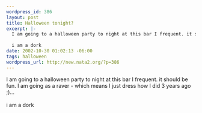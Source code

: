 ```yaml
--- 
wordpress_id: 386
layout: post
title: Halloween tonight?
excerpt: |-
  I am going to a halloween party to night at this bar I frequent. it should be fun. I am going as a raver - which means I just dress how I did 3 years ago ;)... 
  
  i am a dork
date: 2002-10-30 01:02:13 -06:00
tags: halloween
wordpress_url: http://new.nata2.org/?p=386
---
```

I am going to a halloween party to night at this bar I frequent. it should be fun. I am going as a raver - which means I just dress how I did 3 years ago ;)... 
<br/><br/>
i am a dork
